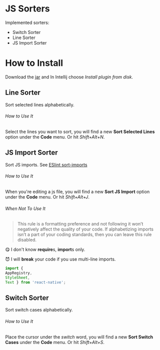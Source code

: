 # JS Sorters
Implemented sorters:
- Switch Sorter
- Line Sorter
- JS Import Sorter

# How to Install
Download the [jar](https://code.corp.indeed.com/jliu/JSSorter/blob/master/JSSorter.jar) and In Intellij choose *Install plugin from disk*.

## Line Sorter
Sort selected lines alphabetically.

###### How to Use It
Select the lines you want to sort, you will find a new **Sort Selected Lines** option under the **Code** menu. Or hit *Shift+Alt+N*.


## JS Import Sorter
Sort JS imports. See [ESlint sort-imports](http://eslint.org/docs/rules/sort-imports)

###### How to Use It
When you're editing a js file, you will find a new **Sort JS Import** option under the **Code** menu. Or hit *Shift+Alt+J*.

###### When Not To Use It
>This rule is a formatting preference and not following it won’t negatively affect the quality of your code. If alphabetizing imports isn’t a part of your coding standards, then you can leave this rule disabled. 

:yum: I don't know **require**s, **import**s only.

:smiling_imp: I will **break** your code if you use multi-line imports.
```JavaScript
import {
AppRegistry, 
StyleSheet, 
Text } from 'react-native';
```

## Switch Sorter
Sort switch cases alphabetically.

###### How to Use It
Place the cursor under the _switch_ word, you will find a new **Sort Switch Cases** under the **Code** menu. Or hit *Shift+Alt+S*.
